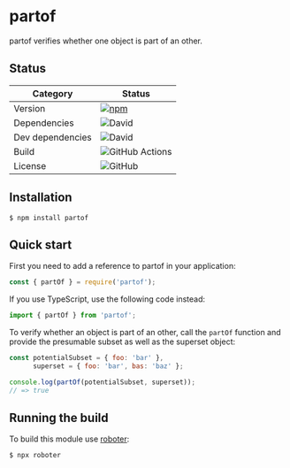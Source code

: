 # partof

partof verifies whether one object is part of an other.

## Status

| Category         | Status                                                                                              |
| ---------------- | --------------------------------------------------------------------------------------------------- |
| Version          | [![npm](https://img.shields.io/npm/v/partof)](https://www.npmjs.com/package/partof)                 |
| Dependencies     | ![David](https://img.shields.io/david/thenativeweb/partof)                                          |
| Dev dependencies | ![David](https://img.shields.io/david/dev/thenativeweb/partof)                                      |
| Build            | ![GitHub Actions](https://github.com/thenativeweb/partof/workflows/Release/badge.svg?branch=master) |
| License          | ![GitHub](https://img.shields.io/github/license/thenativeweb/partof)                                |

## Installation

```shell
$ npm install partof
```

## Quick start

First you need to add a reference to partof in your application:

```javascript
const { partOf } = require('partof');
```

If you use TypeScript, use the following code instead:

```typescript
import { partOf } from 'partof';
```

To verify whether an object is part of an other, call the `partOf` function and provide the presumable subset as well as the superset object:

```javascript
const potentialSubset = { foo: 'bar' },
      superset = { foo: 'bar', bas: 'baz' };

console.log(partOf(potentialSubset, superset));
// => true
```

## Running the build

To build this module use [roboter](https://www.npmjs.com/package/roboter):

```shell
$ npx roboter
```

